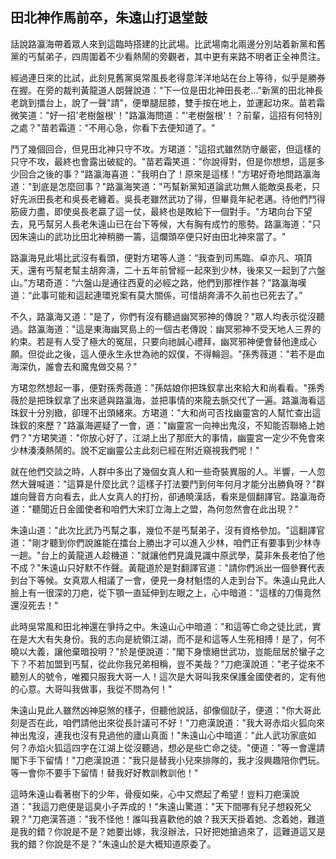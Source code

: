 田北神作馬前卒，朱遠山打退堂鼓
------------------------------

話說路瀛海帶着眾人來到這臨時搭建的比武場。比武場南北兩邊分別站着新黨和舊黨的丐幫弟子，四周圍着不少看熱鬧的旁觀者，其中更有来路不明者正全神贯注。

經過連日來的比試，此刻見舊黨吳常風長老得意洋洋地站在台上等待，似乎是勝券在握。在旁的裁判黃龍道人朗聲說道："下一位是田北神田長老..."新黨的田北神長老跳到擂台上，說了一聲"請"，便單腿屈膝，雙手按在地上，並運起功來。苗若霜微笑道："好一招'老樹盤根'！"路瀛海問道："'老樹盤根'！？前輩，這招有何特別之處？"苗若霜道："不用心急，你看下去便知道了。"

鬥了幾個回合，但見田北神只守不攻。方珺道："這招式雖然防守嚴密，但這樣的只守不攻，最終也會露出破綻的。"苗若霜笑道："你說得對，但是你想想，這是多少回合之後的事？"路瀛海喜道："我明白了！原來是這樣！"方珺好奇地問路瀛海道："到底是怎麼回事？"路瀛海笑道："丐幫新黨知道論武功無人能敵吳長老，只好先派田長老和吳長老纏着。吳長老雖然武功了得，但畢竟年紀老邁。待他們鬥得筋疲力盡，即使吳長老贏了這一仗，最終也是敗給下一個對手。"方珺向台下望去，見丐幫另人長老朱遠山已在台下等候，大有胸有成竹的態勢。路瀛海道："只因朱遠山的武功比田北神稍勝一籌，這爛頭卒便只好由田北神來當了。"

路瀛海見此場比武沒有看頭，便對方珺等人道：“我查到司馬臨、卓亦凡、項頂天，還有丐幫老幫主胡奔濤，二十五年前曾經一起來到少林，後來又一起到了六盤山。”方珺奇道：“六盤山是通往西夏的必經之路，他們到那裡作甚？”路瀛海嘆道：“此事可能和這起連環兇案有莫大關係，可惜胡奔濤不久前也已死去了。”

不久，路瀛海又道："是了，你們有沒有聽過幽冥邪神的傳說？"眾人均表示從沒聽過。路瀛海道："這是東海幽冥島上的一個古老傳說：幽冥邪神不受天地人三界的約束。若是有人受了極大的冤屈，只要向祂誠心禮拜，幽冥邪神便會替他達成心願。但從此之後，這人便永生永世為祂的奴僕，不得輪迴。"孫秀薇道："若不是血海深仇，誰會去和魔鬼做交易？"

方珺忽然想起一事，便對孫秀薇道："孫姑娘你把珠釵拿出來給大和尚看看。"孫秀薇於是把珠釵拿了出來遞與路瀛海，並把事情的來龍去脈交代了一遍。路瀛海看這珠釵十分別緻，卻理不出頭緒來。方珺道："大和尚可否找幽靈宮的人幫忙查出這珠釵的來歷？"路瀛海遲疑了一會，道："幽靈宮一向神出鬼沒，不知能否聯絡上她們？"方珺笑道："你放心好了，江湖上出了那麽大的事情，幽靈宮一定少不免會來少林湊湊熱鬧的。說不定幽靈公主此刻已經在附近窺視我們呢！"

就在他們交談之時，人群中多出了幾個女真人和一些奇裝異服的人。半響，一人忽然大聲喊道："這算是什麼比武？這樣子打法要鬥到何年何月才能分出勝負呀？"群雄向聲音方向看去，此人女真人的打扮，卻通曉漢話，看來是個翻譯官。路瀛海奇道："聽聞近日金國使者和咱們大宋訂立海上之盟，為何忽然會在此出現？"

朱遠山道："此次比武乃丐幫之事，幾位不是丐幫弟子，沒有資格參加。"這翻譯官道："剛才聽到你們說誰能在擂台上勝出才可以進入少林，咱們正有要事到少林寺一趟。"台上的黃龍道人趁機道："就讓他們見識見識中原武學，莫非朱長老怕了他不成？"朱遠山只好默不作聲。黃龍道於是對翻譯官道："請你們派出一個參賽代表到台下等候。女真眾人相議了一會，便見一身材魁悟的人走到台下。朱遠山見此人臉上有一很深的刀疤，從下顎一直延伸到左眼之上，心中暗道："這樣的刀傷竟然還沒死去！"

此時吳常風和田北神還在爭持之中。朱遠山心中暗道："和這等亡命之徒比武，實在是大大有失身份。我的志向是統領江湖，而不是和這等人生死相搏！是了，何不曉以大義，讓他棄暗投明？"於是便說道："閣下身懷絕世武功，豈能屈居於蠻子之下？不若加盟到丐幫，從此你我兄弟相稱，豈不美哉？"刀疤漢說道："老子從來不聽別人的號令，唯獨只服我大哥一人！這次是大哥叫我來保護金國使者的，定有他的心意。大哥叫我做事，我從不問為何！"

朱遠山見此人雖然凶神惡煞的樣子，但聽他說話，卻像個獃子，便道："你大哥此刻是否在此，咱們請他出來從長計議可不好！"刀疤漢說道："我大哥赤焰火狐向來神出鬼沒，連我也沒有見過他的廬山真面！"朱遠山心中暗道："此人武功家底如何？赤焰火狐這四字在江湖上從沒聽過，想必是些亡命之徒。"便道："等一會還請閣下手下留情！"刀疤漢說道："我只是替我小兒來排隊的，我才沒興趣陪你們玩。等一會你不要手下留情！替我好好教訓教訓他！"

這時朱遠山看著樹下的少年，骨瘦如柴，心中又燃起了希望！豈料刀疤漢說道："我這刀疤便是這臭小子弄成的！"朱遠山驚道："天下間哪有兒子想殺死父親？"刀疤漢答道："我不怪他！誰叫我喜歡他的娘？我天天掛着她、念着她，難道是我的錯？你說是不是？她要出嫁，我沒辦法，只好把她搶過來了，這難道這又是我的錯？你說是不是？"朱遠山於是大概知道原委了。

